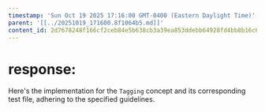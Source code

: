 ```yaml
---
timestamp: 'Sun Oct 19 2025 17:16:00 GMT-0400 (Eastern Daylight Time)'
parent: '[[../20251019_171600.8f1064b5.md]]'
content_id: 2d7678248f166cf2ceb84e5b638cb3a39ea853ddebb64928fd4bb8b16c6d1c39
---
```


# response:

Here's the implementation for the `Tagging` concept and its corresponding test file, adhering to the specified guidelines.
